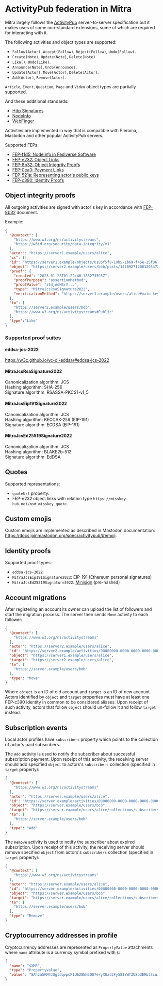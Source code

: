 # ActivityPub federation in Mitra

Mitra largely follows the [ActivityPub](https://www.w3.org/TR/activitypub/) server-to-server specification but it makes uses of some non-standard extensions, some of which are required for interacting with it.

The following activities and object types are supported:

- `Follow(Actor)`, `Accept(Follow)`, `Reject(Follow)`, `Undo(Follow)`.
- `Create(Note)`, `Update(Note)`, `Delete(Note)`.
- `Like()`, `Undo(Like)`.
- `Announce(Note)`, `Undo(Announce)`.
- `Update(Actor)`, `Move(Actor)`, `Delete(Actor)`.
- `Add(Actor)`, `Remove(Actor)`.

`Article`, `Event`, `Question`, `Page` and `Video` object types are partially supported.

And these additional standards:

- [Http Signatures](https://datatracker.ietf.org/doc/html/draft-cavage-http-signatures)
- [NodeInfo](https://nodeinfo.diaspora.software/)
- [WebFinger](https://webfinger.net/)

Activities are implemented in way that is compatible with Pleroma, Mastodon and other popular ActivityPub servers.

Supported FEPs:

- [FEP-f1d5: NodeInfo in Fediverse Software](https://codeberg.org/fediverse/fep/src/branch/main/fep/f1d5/fep-f1d5.md)
- [FEP-e232: Object Links](https://codeberg.org/silverpill/feps/src/branch/main/e232/fep-e232.md)
- [FEP-8b32: Object Integrity Proofs](https://codeberg.org/silverpill/feps/src/branch/main/8b32/fep-8b32.md)
- [FEP-0ea0: Payment Links](https://codeberg.org/silverpill/feps/src/branch/main/0ea0/fep-0ea0.md)
- [FEP-521a: Representing actor's public keys](https://codeberg.org/silverpill/feps/src/branch/main/521a/fep-521a.md)
- [FEP-c390: Identity Proofs](https://codeberg.org/silverpill/feps/src/branch/main/c390/fep-c390.md)

## Object integrity proofs

All outgoing activities are signed with actor's key in accordance with [FEP-8b32](https://codeberg.org/silverpill/feps/src/branch/main/8b32/fep-8b32.md) document.

Example:

```json
{
  "@context": [
    "https://www.w3.org/ns/activitystreams",
    "https://w3id.org/security/data-integrity/v1"
  ],
  "actor": "https://server1.example/users/alice",
  "cc": [],
  "id": "https://server1.example/objects/0185f5f8-10b5-1b69-f45e-25f06792f411",
  "object": "https://server2.example/users/bob/posts/141892712081205472",
  "proof": {
    "created": "2023-01-28T01:22:40.183273595Z",
    "proofPurpose": "assertionMethod",
    "proofValue": "z5djAdMSrV...",
    "type": "MitraJcsRsaSignature2022",
    "verificationMethod": "https://server1.example/users/alice#main-key"
  },
  "to": [
    "https://server2.example/users/bob",
    "https://www.w3.org/ns/activitystreams#Public"
  ],
  "type":"Like"
}
```

### Supported proof suites

#### eddsa-jcs-2022

https://w3c.github.io/vc-di-eddsa/#eddsa-jcs-2022

#### MitraJcsRsaSignature2022

Canonicalization algorithm: JCS  
Hashing algorithm: SHA-256  
Signature algorithm: RSASSA-PKCS1-v1_5

#### MitraJcsEip191Signature2022

Canonicalization algorithm: JCS  
Hashing algorithm: KECCAK-256 (EIP-191)  
Signature algorithm: ECDSA (EIP-191)

#### MitraJcsEd25519Signature2022

Canonicalization algorithm: JCS  
Hashing algorithm: BLAKE2b-512  
Signature algorithm: EdDSA

## Quotes

Supported representations:

- `quoteUrl` property.
- FEP-e232 object links with relation type `https://misskey-hub.net/ns#_misskey_quote`.

## Custom emojis

Custom emojis are implemented as described in Mastodon documentation: https://docs.joinmastodon.org/spec/activitypub/#emoji.

## Identity proofs

Supported proof types:

- `eddsa-jcs-2022`
- `MitraJcsEip191Signature2022`: EIP-191 (Ethereum personal signatures)
- `MitraJcsEd25519Signature2022`: [Minisign](https://jedisct1.github.io/minisign/) (pre-hashed)

## Account migrations

After registering an account its owner can upload the list of followers and start the migration process. The server then sends `Move` activity to each follower:

```json
{
  "@context": [
    "https://www.w3.org/ns/activitystreams"
  ],
  "actor": "https://server2.example/users/alice",
  "id": "https://server2.example/activities/00000000-0000-0000-0000-000000000001",
  "object": "https://server1.example/users/alice",
  "target": "https://server2.example/users/alice",
  "to": [
    "https://server.example/users/bob"
  ],
  "type": "Move"
}
```

Where `object` is an ID of old account and `target` is an ID of new account. Actors identified by `object` and `target` properties must have at least one FEP-c390 identity in common to be considered aliases. Upon receipt of such activity, actors that follow `object` should un-follow it and follow `target` instead.

## Subscription events

Local actor profiles have `subscribers` property which points to the collection of actor's paid subscribers.

The `Add` activity is used to notify the subscriber about successful subscription payment. Upon receipt of this activity, the receiving server should add specified `object` to actors's `subscribers` collection (specified in `target` property):

```json
{
  "@context": [
    "https://www.w3.org/ns/activitystreams"
  ],
  "actor": "https://server.example/users/alice",
  "id": "https://server.example/activities/00000000-0000-0000-0000-000000000001",
  "object": "https://server.example/users/bob",
  "target": "https://server.example/users/alice/collections/subscribers",
  "to": [
    "https://server.example/users/bob"
  ],
  "type": "Add"
}
```

The `Remove` activity is used to notify the subscriber about expired subscription. Upon receipt of this activity, the receiving server should remove specified `object` from actors's `subscribers` collection (specified in `target` property):

```json
{
  "@context": [
    "https://www.w3.org/ns/activitystreams"
  ],
  "actor": "https://server.example/users/alice",
  "id": "https://server.example/activities/00000000-0000-0000-0000-000000000002",
  "object": "https://server.example/users/bob",
  "target": "https://server.example/users/alice/collections/subscribers",
  "to": [
    "https://server.example/users/bob"
  ],
  "type": "Remove"
}
```

## Cryptocurrency addresses in profile

Cryptocurrency addresses are represented as `PropertyValue` attachments where `name` attribute is a currency symbol prefixed with `$`:

```json
{
  "name": "$XMR",
  "type": "PropertyValue",
  "value": "8Ahza5RM4JQgtdqvpcF1U628NN5Q87eryXQad3Fy581YWTZU8o3EMbtScuioQZSkyNNEEE1Lkj2cSbG4VnVYCW5L1N4os5p"
}
```
